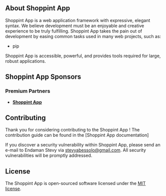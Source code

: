 ## About Shoppint App

Shoppint App is a web application framework with expressive, elegant syntax. We believe development must be an enjoyable and creative experience to be truly fulfilling. Shoppint App takes the pain out of development by easing common tasks used in many web projects, such as:

- pip

Shoppint App is accessible, powerful, and provides tools required for large, robust applications.


## Shoppint App Sponsors


### Premium Partners

- **[Shoppint App](https://#)**

## Contributing

Thank you for considering contributing to the Shoppint App ! The contribution guide can be found in the [Shoppint App documentation]


If you discover a security vulnerability within Shoppint App, please send an e-mail to Endaman Stevy via [stevyabessolo@gmail.com](mailto:stevyabessolo@gmail.com). All security vulnerabilities will be promptly addressed.

## License

The Shoppint App is open-sourced software licensed under the [MIT license](https://opensource.org/licenses/MIT).
